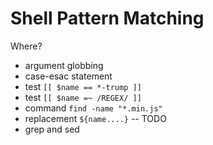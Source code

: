 Shell Pattern Matching
======================

Where?
- argument globbing
- case-esac statement
- test `[[ $name == *-trump ]]`
- test `[[ $name =~ /REGEX/ ]]`
- command `find -name "*.min.js"`
- replacement `${name....}` -- TODO
- grep and sed


